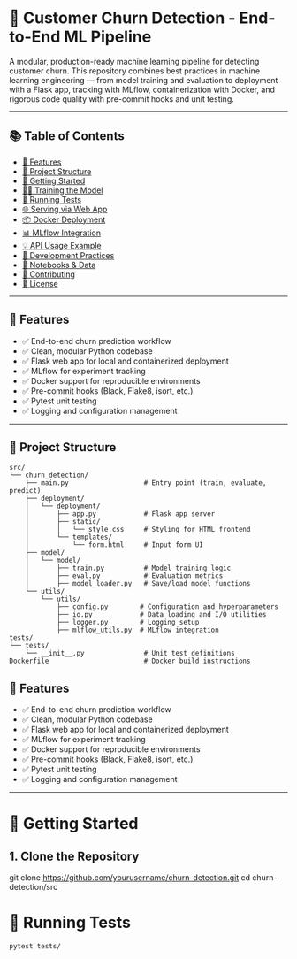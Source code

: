 # 🧠 Customer Churn Detection - End-to-End ML Pipeline

A modular, production-ready machine learning pipeline for detecting customer churn. This repository combines best practices in machine learning engineering — from model training and evaluation to deployment with a Flask app, tracking with MLflow, containerization with Docker, and rigorous code quality with pre-commit hooks and unit testing.

---

## 📚 Table of Contents

- [🔧 Features](#-features)
- [📁 Project Structure](#-project-structure)
- [🚀 Getting Started](#-getting-started)
- [🏋️‍♂️ Training the Model](#️-training-the-model)
- [🧪 Running Tests](#-running-tests)
- [🌐 Serving via Web App](#-serving-via-web-app)
- [📦 Docker Deployment](#-docker-deployment)
- [📊 MLflow Integration](#-mlflow-integration)
- [💡 API Usage Example](#-api-usage-example)
- [🧰 Development Practices](#-development-practices)
- [📁 Notebooks & Data](#-notebooks--data)
- [🤝 Contributing](#-contributing)
- [📄 License](#-license)

---

## 🔧 Features

- ✅ End-to-end churn prediction workflow
- ✅ Clean, modular Python codebase
- ✅ Flask web app for local and containerized deployment
- ✅ MLflow for experiment tracking
- ✅ Docker support for reproducible environments
- ✅ Pre-commit hooks (Black, Flake8, isort, etc.)
- ✅ Pytest unit testing
- ✅ Logging and configuration management

---

## 📁 Project Structure

```text
src/
└── churn_detection/
    ├── main.py                   # Entry point (train, evaluate, predict)
    ├── deployment/
    │   └── deployment/
    │       ├── app.py            # Flask app server
    │       ├── static/
    │       │   └── style.css     # Styling for HTML frontend
    │       └── templates/
    │           └── form.html     # Input form UI
    ├── model/
    │   └── model/
    │       ├── train.py          # Model training logic
    │       ├── eval.py           # Evaluation metrics
    │       ├── model_loader.py   # Save/load model functions
    └── utils/
        └── utils/
            ├── config.py        # Configuration and hyperparameters
            ├── io.py            # Data loading and I/O utilities
            ├── logger.py        # Logging setup
            ├── mlflow_utils.py  # MLflow integration
tests/
└── tests/
    └── __init__.py               # Unit test definitions
Dockerfile                        # Docker build instructions

```

## 🔧 Features

- ✅ End-to-end churn prediction workflow
- ✅ Clean, modular Python codebase
- ✅ Flask web app for local and containerized deployment
- ✅ MLflow for experiment tracking
- ✅ Docker support for reproducible environments
- ✅ Pre-commit hooks (Black, Flake8, isort, etc.)
- ✅ Pytest unit testing
- ✅ Logging and configuration management

---

# 🚀 Getting Started

## 1. Clone the Repository
git clone https://github.com/yourusername/churn-detection.git
cd churn-detection/src


# 🧪 Running Tests
```
pytest tests/
```
